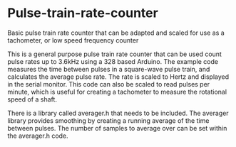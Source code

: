 # Pulse-train-rate-counter
Basic pulse train rate counter that can be adapted and scaled for use as a tachometer, or low speed frequency counter

This is a general purpose pulse train rate counter that can be used count pulse rates up to 3.6kHz using a 328 based Arduino. The example code measures the time between pulses in a square-wave pulse train, and calculates the average pulse rate. The rate is scaled to Hertz and displayed in the serial monitor.  This code can also be scaled to read pulses per minute, which is useful for creating a tachometer to measure the rotational speed of a shaft.

There is a library called averager.h that needs to be included.  The averager library provides smoothing by creating a running average of the time between pulses.  The number of samples to average over can be set within the averager.h code.
